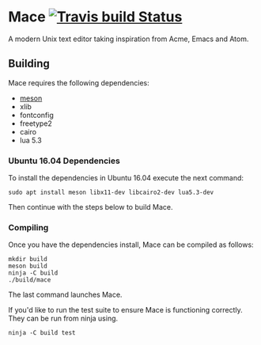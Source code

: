 # Mace [![Travis build Status](https://travis-ci.org/DandyHQ/mace.svg?branch=master)](https://travis-ci.org/DandyHQ/mace)

A modern Unix text editor taking inspiration from Acme, Emacs and
Atom.

## Building

Mace requires the following dependencies:

 - [meson](https://github.com/mesonbuild/meson)
 - xlib
 - fontconfig
 - freetype2
 - cairo
 - lua 5.3
 
### Ubuntu 16.04 Dependencies

To install the dependencies in Ubuntu 16.04 execute the next command:

```
sudo apt install meson libx11-dev libcairo2-dev lua5.3-dev
```

Then continue with the steps below to build Mace.

### Compiling

Once you have the dependencies install, Mace can be compiled as follows:

```
mkdir build
meson build
ninja -C build
./build/mace
```

The last command launches Mace.

If you'd like to run the test suite to ensure Mace is functioning correctly. They can be run from ninja using.

```
ninja -C build test
```
